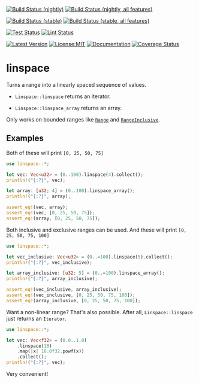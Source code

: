 [![Build Status (nightly)](https://github.com/sigurd4/linspace/workflows/Build-nightly/badge.svg)](https://github.com/sigurd4/linspace/actions/workflows/build-nightly.yml)
[![Build Status (nightly, all features)](https://github.com/sigurd4/linspace/workflows/Build-nightly-all-features/badge.svg)](https://github.com/sigurd4/linspace/actions/workflows/build-nightly-all-features.yml)

[![Build Status (stable)](https://github.com/sigurd4/linspace/workflows/Build-stable/badge.svg)](https://github.com/sigurd4/linspace/actions/workflows/build-stable.yml)
[![Build Status (stable, all features)](https://github.com/sigurd4/linspace/workflows/Build-stable-all-features/badge.svg)](https://github.com/sigurd4/linspace/actions/workflows/build-stable-all-features.yml)

[![Test Status](https://github.com/sigurd4/linspace/workflows/Test/badge.svg)](https://github.com/sigurd4/linspace/actions/workflows/test.yml)
[![Lint Status](https://github.com/sigurd4/linspace/workflows/Lint/badge.svg)](https://github.com/sigurd4/linspace/actions/workflows/lint.yml)

[![Latest Version](https://img.shields.io/crates/v/linspace.svg)](https://crates.io/crates/linspace)
[![License:MIT](https://img.shields.io/badge/License-MIT-yellow.svg)](https://opensource.org/licenses/MIT)
[![Documentation](https://img.shields.io/docsrs/linspace)](https://docs.rs/linspace)
[![Coverage Status](https://img.shields.io/codecov/c/github/sigurd4/linspace)](https://app.codecov.io/github/sigurd4/linspace)

# linspace

Turns a range into a linearly spaced sequence of values.

- `Linspace::linspace` returns an iterator.

- `Linspace::linspace_array` returns an array.

Only works on bounded ranges like [`Range`](core::ops::Range) and [`RangeInclusive`](core::ops::RangeInclusive).

## Examples

Both of these will print `[0, 25, 50, 75]`

```rust
use linspace::*;

let vec: Vec<u32> = (0..100).linspace(4).collect();
println!("{:?}", vec);

let array: [u32; 4] = (0..100).linspace_array();
println!("{:?}", array);

assert_eq!(vec, array);
assert_eq!(vec, [0, 25, 50, 75]);
assert_eq!(array, [0, 25, 50, 75]);
```

Both inclusive and exclusive ranges can be used.
And these will print `[0, 25, 50, 75, 100]`

```rust
use linspace::*;

let vec_inclusive: Vec<u32> = (0..=100).linspace(5).collect();
println!("{:?}", vec_inclusive);

let array_inclusive: [u32; 5] = (0..=100).linspace_array();
println!("{:?}", array_inclusive);

assert_eq!(vec_inclusive, array_inclusive);
assert_eq!(vec_inclusive, [0, 25, 50, 75, 100]);
assert_eq!(array_inclusive, [0, 25, 50, 75, 100]);
```

Want a non-linear range? That's also possible. After all, `Linspace::linspace` just returns an `Iterator`.

```rust
use linspace::*;

let vec: Vec<f32> = (0.0..1.0)
    .linspace(10)
    .map(|x| 10.0f32.powf(x))
    .collect();
println!("{:?}", vec);
```

Very convenient!